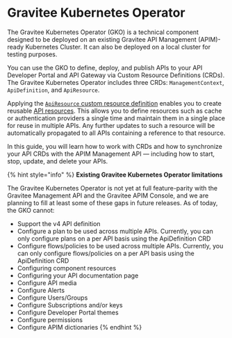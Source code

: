 # Gravitee Kubernetes Operator

The Gravitee Kubernetes Operator (GKO) is a technical component designed to be deployed on an existing Gravitee API Management (APIM)-ready Kubernetes Cluster. It can also be deployed on a local cluster for testing purposes.

You can use the GKO to define, deploy, and publish APIs to your API Developer Portal and API Gateway via Custom Resource Definitions (CRDs). The Gravitee Kubernetes Operator includes three CRDs: `ManagementContext`, `ApiDefinition`, and `ApiResource`.&#x20;

Applying the [`ApiResource` custom resource definition](gravitee-kubernetes-operator/custom-resource-definitions/apiresource-crd.md) enables you to create reusable [API resources](api-configuration/resources.md). This allows you to define resources such as cache or authentication providers a single time and maintain them in a single place for reuse in multiple APIs. Any further updates to such a resource will be automatically propagated to all APIs containing a reference to that resource.

In this guide, you will learn how to work with CRDs and how to synchronize your API CRDs with the APIM Management API — including how to start, stop, update, and delete your APIs.

{% hint style="info" %}
**Existing Gravitee Kubernetes Operator limitations**

The Gravitee Kubernetes Operator is not yet at full feature-parity with the Gravitee Management API and the Gravitee APIM Console, and we are planning to fill at least some of these gaps in future releases. As of today, the GKO cannot:

* Support the v4 API definition
* Configure a plan to be used across multiple APIs. Currently, you can only configure plans on a per API basis using the ApiDefinition CRD
* Configure flows/policies to be used across multiple APIs. Currently, you can only configure flows/policies on a per API basis using the ApiDefinition CRD
* Configuring component resources
* Configuring your API documentation page
* Configure API media
* Configure Alerts
* Configure Users/Groups
* Configure Subscriptions and/or keys
* Configure Developer Portal themes
* Configure permissions
* Configure APIM dictionaries
{% endhint %}
